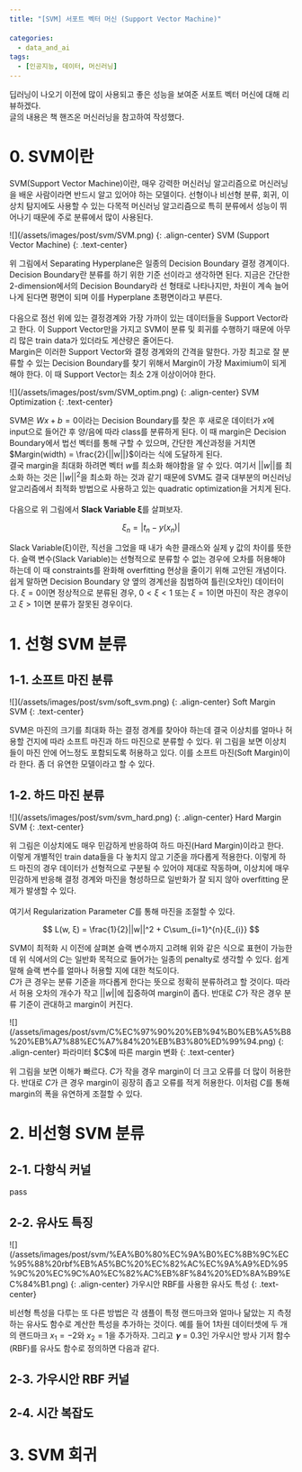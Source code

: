 ```yaml
---
title: "[SVM] 서포트 벡터 머신 (Support Vector Machine)"

categories:
  - data_and_ai
tags:
  - [인공지능, 데이터, 머신러닝]
---
```


딥러닝이 나오기 이전에 많이 사용되고 좋은 성능을 보여준 서포트 벡터 머신에 대해 리뷰하겠다.<br>
글의 내용은 책 핸즈온 머신러닝을 참고하여 작성했다.<br>

# 0. SVM이란

SVM(Support Vector Machine)이란, 매우 강력한 머신러닝 알고리즘으로 머신러닝을 배운 사람이라면 반드시 알고 있어야 하는 모델이다. 선형이나 비선형 분류, 회귀, 이상치 탐지에도 사용할 수 있는 다목적 머신러닝 알고리즘으로 특히 분류에서 성능이 뛰어나기 때문에 주로 분류에서 많이 사용된다.

<div class='notice' markdown="1">
![](/assets/images/post/svm/SVM.png)
{: .align-center}
SVM (Support Vector Machine)
{: .text-center}
</div>

위 그림에서 Separating Hyperplane은 일종의 Decision Boundary 결정 경계이다.<br>
Decision Boundary란 분류를 하기 위한 기준 선이라고 생각하면 된다. 지금은 간단한 2-dimension에서의 Decision Boundary라 선 형태로 나타나지만, 차원이 계속 늘어나게 된다면 평면이 되며 이를 Hyperplane 초평면이라고 부른다.<br>
<br>
다음으로 점선 위에 있는 결정경계와 가장 가까이 있는 데이터들을 Support Vector라고 한다. 이 Support Vector만을 가지고 SVM이 분류 및 회귀를 수행하기 때문에 아무리 많은 train data가 있더라도 게산량은 줄어든다.<br>
Margin은 이러한 Support Vector와 결정 경계와의 간격을 말한다. 가장 최고로 잘 분류할 수 있는 Decision Boundary를 찾기 위해서 Margin이 가장 Maximium이 되게 해야 한다. 이 때 Support Vector는 최소 2개 이상이어야 한다.<br>

<div class='notice' markdown="1">
![](/assets/images/post/svm/SVM_optim.png)
{: .align-center}
SVM Optimization
{: .text-center}
</div>

SVM은 $Wx + b = 0$이라는 Decision Boundary를 찾은 후 새로운 데이터가 $x$에 input으로 들어간 후 양/음에 따라 class를 분류하게 된다. 이 때 margin은 Decision Boundary에서 법선 벡터를 통해 구할 수 있으며, 간단한 계산과정을 거치면 $Margin(width) = \frac{2}{||w||}$이라는 식에 도달하게 된다.<br>
결국 margin을 최대화 하려면 벡터 $w$를 최소화 해야함을 알 수 있다. 여기서 $||w||$를 최소화 하는 것은 $||w||^2$을 최소화 하는 것과 같기 때문에 SVM도 결국 대부분의 머신러닝 알고리즘에서 최적화 방법으로 사용하고 있는 quadratic optimization을 거치게 된다.<br>
<br>
다음으로 위 그림에서 **Slack Variable ξ**를 살펴보자.<br>

$$ ξ_{n} = |t_{n} - y(x_{n})| $$

Slack Variable(ξ)이란, 직선을 그었을 때 내가 속한 클래스와 실제 y 값의 차이를 뜻한다. 슬랙 변수(Slack Variable)는 선형적으로 분류할 수 없는 경우에 오차를 허용해야 하는데 이 때 constraints를 완화해 overfitting 현상을 줄이기 위해 고안된 개념이다.<br>
쉽게 말하면 Decision Boundary 양 옆의 경계선을 침범하여 틀린(오차인) 데이터이다. $ξ = 0$이면 정상적으로 분류된 경우, $0 < ξ < 1$ 또는 $ξ = 1$이면 마진이 작은 경우이고 $ξ > 1$이면 분류가 잘못된 경우이다.<br>

# 1. 선형 SVM 분류

## 1-1. 소프트 마진 분류

<div class='notice' markdown="1">
![](/assets/images/post/svm/soft_svm.png)
{: .align-center}
Soft Margin SVM
{: .text-center}
</div>

SVM은 마진의 크기를 최대화 하는 결정 경계를 찾아야 하는데 결국 이상치를 얼마나 허용할 건지에 따라 소프트 마진과 하드 마진으로 분류할 수 있다. 위 그림을 보면 이상치들이 마진 안에 어느정도 포함되도록 허용하고 있다. 이를 소프트 마진(Soft Margin)이라 한다. 좀 더 유연한 모델이라고 할 수 있다.<br>

## 1-2. 하드 마진 분류

<div class='notice' markdown="1">
![](/assets/images/post/svm/svm_hard.png)
{: .align-center}
Hard Margin SVM
{: .text-center}
</div>

위 그림은 이상치에도 매우 민감하게 반응하여 하드 마진(Hard Margin)이라고 한다. 이렇게 개별적인 train data들을 다 놓치지 않고 기준을 까다롭게 적용한다. 이렇게 하드 마진의 경우 데이터가 선형적으로 구분될 수 있어야 제대로 작동하며, 이상치에 매우 민감하게 반응해 결정 경계와 마진을 형성하므로 일반화가 잘 되지 않아 overfitting 문제가 발생할 수 있다.<br>
<br>
여기서 Regularization Parameter $C$를 통해 마진을 조절할 수 있다.<br>

$$ L(w, ξ) = \frac{1}{2}||w||^2 + C\sum_{i=1}^{n}{ξ_{i}} $$

SVM이 최적화 시 이전에 살펴본 슬랙 변수까지 고려해 위와 같은 식으로 표현이 가능한데 위 식에서의 $C$는 일반화 목적으로 들어가는 일종의 penalty로 생각할 수 있다. 쉽게 말해 슬랙 변수를 얼마나 허용할 지에 대한 척도이다.<br>
$C$가 큰 경우는 분류 기준을 까다롭게 한다는 뜻으로 정확히 분류하려고 할 것이다. 따라서 허용 오차의 개수가 작고 $||w||$에 집중하여 margin이 좁다. 반대로 $C$가 작은 경우 분류 기준이 관대하고 margin이 커진다.<br>

<div class='notice' markdown="1">
![](/assets/images/post/svm/C%EC%97%90%20%EB%94%B0%EB%A5%B8%20%EB%A7%88%EC%A7%84%20%EB%B3%80%ED%99%94.png)
{: .align-center}
파라미터 $C$에 따른 margin 변화
{: .text-center}
</div>

위 그림을 보면 이해가 빠르다. $C$가 작을 경우 margin이 더 크고 오류를 더 많이 허용한다. 반대로 $C$가 큰 경우 margin이 굉장히 좁고 오류를 적게 허용한다. 이처럼 $C$를 통해 margin의 폭을 유연하게 조절할 수 있다.<br>

# 2. 비선형 SVM 분류

## 2-1. 다항식 커널

pass

## 2-2. 유사도 특징

<div class='notice' markdown="1">
![](/assets/images/post/svm/%EA%B0%80%EC%9A%B0%EC%8B%9C%EC%95%88%20rbf%EB%A5%BC%20%EC%82%AC%EC%9A%A9%ED%95%9C%20%EC%9C%A0%EC%82%AC%EB%8F%84%20%ED%8A%B9%EC%84%B1.png)
{: .align-center}
가우시안 RBF를 사용한 유사도 특성
{: .text-center}
</div>

비선형 특성을 다루는 또 다른 방법은 각 샘플이 특정 랜드마크와 얼마나 닮았는 지 측정하는 유사도 함수로 계산한 특성을 추가하는 것이다. 예를 들어 1차원 데이터셋에 두 개의 랜드마크 $x_{1} = -2$와 $x_{2} = 1$을 추가하자. 그리고 $𝛄 = 0.3$인 가우시안 방사 기저 함수(RBF)를 유사도 함수로 정의하면 다음과 같다.

$$$$



## 2-3. 가우시안 RBF 커널



## 2-4. 시간 복잡도



# 3. SVM 회귀

